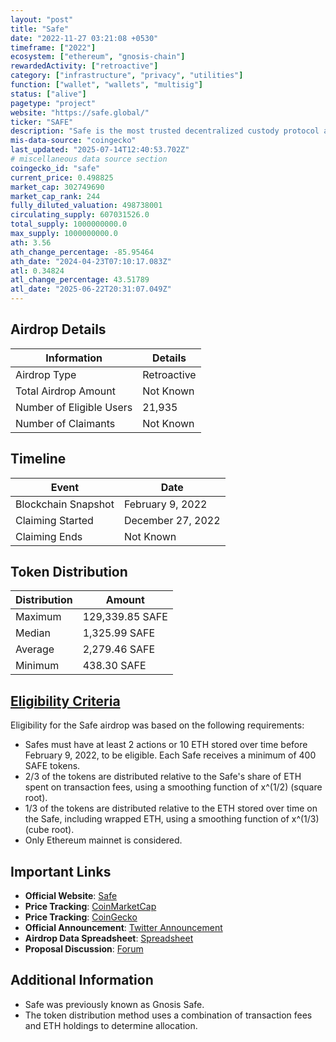 ```yaml
---
layout: "post"
title: "Safe"
date: "2022-11-27 03:21:08 +0530"
timeframe: ["2022"]
ecosystem: ["ethereum", "gnosis-chain"]
rewardedActivity: ["retroactive"]
category: ["infrastructure", "privacy", "utilities"]
function: ["wallet", "wallets", "multisig"]
status: ["alive"]
pagetype: "project"
website: "https://safe.global/"
ticker: "SAFE"
description: "Safe is the most trusted decentralized custody protocol and collective asset management platform on Ethereum and the EVM."
mis-data-source: "coingecko"
last_updated: "2025-07-14T12:40:53.702Z"
# miscellaneous data source section
coingecko_id: "safe"
current_price: 0.498825
market_cap: 302749690
market_cap_rank: 244
fully_diluted_valuation: 498738001
circulating_supply: 607031526.0
total_supply: 1000000000.0
max_supply: 1000000000.0
ath: 3.56
ath_change_percentage: -85.95464
ath_date: "2024-04-23T07:10:17.083Z"
atl: 0.34824
atl_change_percentage: 43.51789
atl_date: "2025-06-22T20:31:07.049Z"
---
```


## Airdrop Details

| Information              | Details     |
| ------------------------ | ----------- |
| Airdrop Type             | Retroactive |
| Total Airdrop Amount     | Not Known   |
| Number of Eligible Users | 21,935      |
| Number of Claimants      | Not Known   |

## Timeline

| Event               | Date              |
| ------------------- | ----------------- |
| Blockchain Snapshot | February 9, 2022  |
| Claiming Started    | December 27, 2022 |
| Claiming Ends       | Not Known         |

## Token Distribution

| Distribution | Amount          |
| ------------ | --------------- |
| Maximum      | 129,339.85 SAFE |
| Median       | 1,325.99 SAFE   |
| Average      | 2,279.46 SAFE   |
| Minimum      | 438.30 SAFE     |

## [Eligibility Criteria](https://twitter.com/gnosisSafe/status/1491508247966191620)

Eligibility for the Safe airdrop was based on the following requirements:

- Safes must have at least 2 actions or 10 ETH stored over time before February 9, 2022, to be eligible. Each Safe receives a minimum of 400 SAFE tokens.
- 2/3 of the tokens are distributed relative to the Safe's share of ETH spent on transaction fees, using a smoothing function of x^(1/2) (square root).
- 1/3 of the tokens are distributed relative to the ETH stored over time on the Safe, including wrapped ETH, using a smoothing function of x^(1/3) (cube root).
- Only Ethereum mainnet is considered.

## Important Links

- **Official Website**: [Safe](https://safe.global/)
- **Price Tracking**: [CoinMarketCap](https://coinmarketcap.com/currencies/safe1)
- **Price Tracking**: [CoinGecko](https://www.coingecko.com/en/coins/safe1)
- **Official Announcement**: [Twitter Announcement](https://twitter.com/gnosisSafe/status/1491508247966191620)
- **Airdrop Data Spreadsheet**: [Spreadsheet](https://docs.google.com/spreadsheets/d/1kr3OTv44ZW52wJcTTM2axR9jfxT6fiuImWu4xxP9l8U)
- **Proposal Discussion**: [Forum](https://forum.gnosis-safe.io/t/proposal-safe-distribution-for-users/369)

## Additional Information

- Safe was previously known as Gnosis Safe.
- The token distribution method uses a combination of transaction fees and ETH holdings to determine allocation.